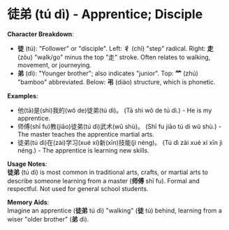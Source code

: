 # **徒弟 (tú dì) - Apprentice; Disciple**

**Character Breakdown**:  
- **徒** (tú): "Follower" or "disciple". Left: **彳** (chì) "step" radical. Right: **走** (zǒu) "walk/go" minus the top "走" stroke. Often relates to walking, movement, or journeying.  
- **弟** (dì): "Younger brother"; also indicates "junior". Top: **⺮** (zhú) "bamboo" abbreviated. Below: **弔** (diào) structure, which is phonetic.

**Examples**:  
- 他(tā)是(shì)我的(wǒ de)徒弟(tú dì)。 (Tā shì wǒ de tú dì.) - He is my apprentice.  
- 师傅(shī fu)教(jiāo)徒弟(tú dì)武术(wǔ shù)。 (Shī fu jiāo tú dì wǔ shù.) - The master teaches the apprentice martial arts.  
- 徒弟(tú dì)在(zài)学习(xué xí)新(xīn)技能(jì néng)。 (Tú dì zài xué xí xīn jì néng.) - The apprentice is learning new skills.

**Usage Notes**:  
**徒弟** (tú dì) is most common in traditional arts, crafts, or martial arts to describe someone learning from a master (**师傅** shī fu). Formal and respectful. Not used for general school students.

**Memory Aids**:  
Imagine an apprentice (**徒弟** tú dì) "walking" (**徒** tú) behind, learning from a wiser "older brother" (**弟** dì).